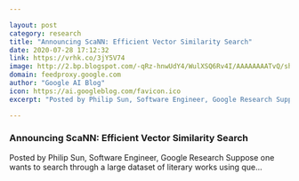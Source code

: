 ```yaml
---

layout: post
category: research
title: "Announcing ScaNN: Efficient Vector Similarity Search"
date: 2020-07-28 17:12:32
link: https://vrhk.co/3jY5V74
image: http://2.bp.blogspot.com/-qRz-hnwUdY4/WulXSQ6Rv4I/AAAAAAAATvQ/shk7KsphA0c3E3nUMsDVASqYaH0PhLPNwCK4BGAYYCw/s1600/GoogleAI_logo_horizontal_color_rgb.png
domain: feedproxy.google.com
author: "Google AI Blog"
icon: https://ai.googleblog.com/favicon.ico
excerpt: "Posted by Philip Sun, Software Engineer, Google Research Suppose one wants to search through a large dataset of literary works using que..."

---
```


### Announcing ScaNN: Efficient Vector Similarity Search

Posted by Philip Sun, Software Engineer, Google Research Suppose one wants to search through a large dataset of literary works using que...